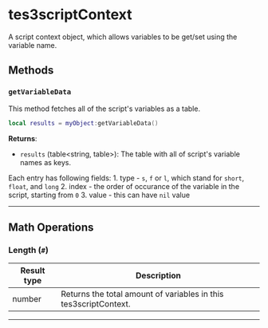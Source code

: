 <!---
	This file is autogenerated. Do not edit this file manually. Your changes will be ignored.
	More information: https://github.com/MWSE/MWSE/tree/master/docs
-->

# tes3scriptContext

A script context object, which allows variables to be get/set using the variable name.

## Methods

### `getVariableData`

This method fetches all of the script's variables as a table.

```lua
local results = myObject:getVariableData()
```

**Returns**:

* `results` (table&lt;string, table&gt;): The table with all of script's variable names as keys.

Each entry has following fields:
	1. type  - `s`, `f` or `l`, which stand for `short`, `float`, and `long`
	2. index - the order of occurance of the variable in the script, starting from `0`
	3. value - this can have `nil` value


***

## Math Operations

### Length (`#`)

| Result type | Description |
| ----------- | ----------- |
| number | Returns the total amount of variables in this tes3scriptContext. |

***

